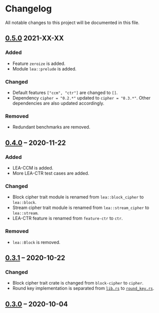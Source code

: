 # Changelog

All notable changes to this project will be documented in this file.

## [0.5.0] 2021-XX-XX

### Added

- Feature `zeroize` is added.
- Module `lea::prelude` is added.

### Changed

- Default features `["ccm", "ctr"]` are changed to `[]`.
- Dependency `cipher = "0.2.*"` updated to `cipher = "0.3.*"`. Other dependencies are also updated accordingly.

### Removed

- Redundant benchmarks are removed.

## [0.4.0] – 2020-11-22

### Added

- LEA-CCM is added.
- More LEA-CTR test cases are added.

### Changed

- Block cipher trait module is renamed from `lea::block_cipher` to `lea::block`.
- Stream cipher trait module is renamed from `lea::stream_cipher` to `lea::stream`.
- LEA-CTR feature is renamed from `feature-ctr` to `ctr`.

### Removed

- `lea::Block` is removed.

## [0.3.1] – 2020-10-22

### Changed

- Block cipher trait crate is changed from `block-cipher` to `cipher`.
- Round key implementation is separated from [`lib.rs`](./src/lib.rs) to [`round_key.rs`](./src/round_key.rs).

## [0.3.0] – 2020-10-04

[0.5.0]: https://github.com/sitd0813/lea-rust/compare/0.4.0...0.5.0
[0.4.0]: https://github.com/sitd0813/lea-rust/compare/0.3.1...0.4.0
[0.3.1]: https://github.com/sitd0813/lea-rust/compare/0.3.0...0.3.1
[0.3.0]: https://github.com/sitd0813/lea-rust/releases/tag/0.3.0
